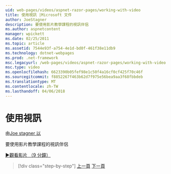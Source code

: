 ```yaml
---
uid: web-pages/videos/aspnet-razor-pages/working-with-video
title: 使用視訊 |Microsoft 文件
author: JoeStagner
description: 要使用影片教學課程的視訊伴侶
ms.author: aspnetcontent
manager: wpickett
ms.date: 02/25/2011
ms.topic: article
ms.assetid: 7544e93f-a754-4e1d-bd0f-461f38e11db9
ms.technology: dotnet-webpages
ms.prod: .net-framework
msc.legacyurl: /web-pages/videos/aspnet-razor-pages/working-with-video
msc.type: video
ms.openlocfilehash: 6623390b05fef98e1c50f4a16cf0cf425f70c46f
ms.sourcegitcommit: f8852267f463b62d7f975e56bea9aa3f68fbbdeb
ms.translationtype: MT
ms.contentlocale: zh-TW
ms.lasthandoff: 04/06/2018
---
```

<a name="working-with-video"></a>使用視訊
====================
由[Joe stagner 以](https://github.com/JoeStagner)

要使用影片教學課程的視訊伴侶

[&#9654;觀看影片 （9 分鐘）](https://channel9.msdn.com/Blogs/ASP-NET-Site-Videos/working-with-video)

> [!div class="step-by-step"]
> [上一頁](working-with-images.md)
> [下一頁](adding-email-to-your-web-site.md)
